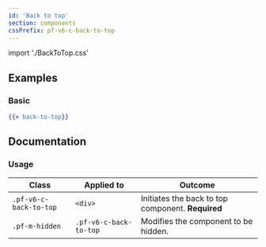 ```yaml
---
id: 'Back to top'
section: components
cssPrefix: pf-v6-c-back-to-top
---
```


import './BackToTop.css'

## Examples
### Basic
```hbs
{{> back-to-top}}
```

## Documentation
### Usage
| Class | Applied to | Outcome |
| -- | -- | -- |
| `.pf-v6-c-back-to-top` | `<div>` | Initiates the back to top component. **Required** |
| `.pf-m-hidden` | `.pf-v6-c-back-to-top` | Modifies the component to be hidden. |
